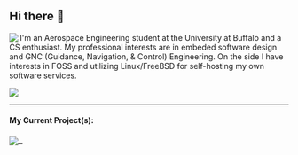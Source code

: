 ## Hi there 👋
<p>
  <img align='left' src="https://github-readme-stats.vercel.app/api/top-langs?username=t3pfaffe&theme=nord&show_icons=true&count_private=true" />
</p>

I'm an Aerospace Engineering student at the University at Buffalo and a CS enthusiast. My professional interests are in embeded software design and GNC (Guidance, Navigation, & Control) Engineering. On the side I have interests in FOSS and utilizing Linux/FreeBSD for self-hosting my own software services. 

<img src="https://github-readme-stats.vercel.app/api?username=t3pfaffe&theme=nord&show_icons=true&count_private=true&line_height=24" />

---
#### My Current Project(s):
<a href="https://github.com/t3pfaffe/BestBuy-Walmart-Automated-Checkout-Bot">
  <img align="center" src="https://github-readme-stats.vercel.app/api/pin/?username=t3pfaffe&repo=BestBuy-Walmart-Automated-Checkout-Bot&theme=nord" />&nbsp;&nbsp;
</a>
